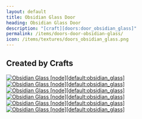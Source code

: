 ```yaml
---
layout: default
title: Obsidian Glass Door
heading: Obsidian Glass Door
description: "[craft][doors:door_obsidian_glass]"
permalink: /items/doors-door-obsidian-glass/
icon: /items/textures/doors_obsidian_glass.png
---
```



## Created by Crafts

<div class="craft">
    <div>
        <span><a href="{{site.baseurl}}/items/default-obsidian-glass/"><img src="{{site.baseurl}}/assets/img/items/textures/default_obsidian_glass.png" data-toggle="tooltip" title="Obsidian Glass [node][default:obsidian_glass]"></a></span>
        <span><a href="{{site.baseurl}}/items/default-obsidian-glass/"><img src="{{site.baseurl}}/assets/img/items/textures/default_obsidian_glass.png" data-toggle="tooltip" title="Obsidian Glass [node][default:obsidian_glass]"></a></span>
        <span></span>
    </div>
    <div>
        <span><a href="{{site.baseurl}}/items/default-obsidian-glass/"><img src="{{site.baseurl}}/assets/img/items/textures/default_obsidian_glass.png" data-toggle="tooltip" title="Obsidian Glass [node][default:obsidian_glass]"></a></span>
        <span><a href="{{site.baseurl}}/items/default-obsidian-glass/"><img src="{{site.baseurl}}/assets/img/items/textures/default_obsidian_glass.png" data-toggle="tooltip" title="Obsidian Glass [node][default:obsidian_glass]"></a></span>
        <span></span>
    </div>
    <div>
        <span><a href="{{site.baseurl}}/items/default-obsidian-glass/"><img src="{{site.baseurl}}/assets/img/items/textures/default_obsidian_glass.png" data-toggle="tooltip" title="Obsidian Glass [node][default:obsidian_glass]"></a></span>
        <span><a href="{{site.baseurl}}/items/default-obsidian-glass/"><img src="{{site.baseurl}}/assets/img/items/textures/default_obsidian_glass.png" data-toggle="tooltip" title="Obsidian Glass [node][default:obsidian_glass]"></a></span>
        <span></span>
    </div>
</div>

